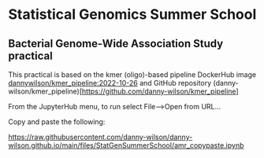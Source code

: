 # Statistical Genomics Summer School
## Bacterial Genome-Wide Association Study practical

This practical is based on the kmer (oligo)-based pipeline 
DockerHub image [dannywilson/kmer_pipeline:2022-10-26](https://hub.docker.com/layers/dannywilson/kmer_pipeline/2022-10-26/images/sha256-d38900db59b92128dc7fb1118d71482452b37361253fc7348af72bf425bfb7ad?context=repo) and GitHub repository (danny-wilson/kmer_pipeline)[https://github.com/danny-wilson/kmer_pipeline]

From the JupyterHub menu, to run select File-->Open from URL...

Copy and paste the following:

https://raw.githubusercontent.com/danny-wilson/danny-wilson.github.io/main/files/StatGenSummerSchool/amr_copypaste.ipynb
